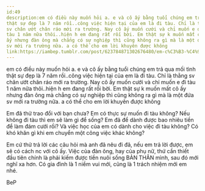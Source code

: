 ```yaml
---
id:49
description:em có điều này muốn hỏi a. e và cô ấy bằng tuổi chúng em trả qua mối tình
thật sự đẹp là 7 năm rồi..công việc hiện tại của em là đi tàu. Chỉ là thằng
sv chân ướt chân ráo mới ra trường. Nay cô ấy muốn cưới và chỉ muốn e đi
tàu 1 năm nữa thôi..hiện h em đang rất rối bời. Em thật sự k muốn mất cô
ấy nhưng đàn ông mà chẳng có sự nghiệp thì cũng không ra gì mà là một đứa
sv mới ra trường nữa. a có thể cho em lời khuyên được không
link:https://iambep.tumblr.com/post/623784871302676480/em-c%C3%B3-%C4%91i%E1%BB%81u-n%C3%A0y-mu%E1%BB%91n-h%E1%BB%8Fi-a-e-v%C3%A0-c%C3%B4-%E1%BA%A5y-b%E1%BA%B1ng-tu%E1%BB%95i
---
```


em có điều này muốn hỏi a. e và cô ấy bằng tuổi chúng em trả qua mối tình
thật sự đẹp là 7 năm rồi..công việc hiện tại của em là đi tàu. Chỉ là thằng
sv chân ướt chân ráo mới ra trường. Nay cô ấy muốn cưới và chỉ muốn e đi
tàu 1 năm nữa thôi..hiện h em đang rất rối bời. Em thật sự k muốn mất cô
ấy nhưng đàn ông mà chẳng có sự nghiệp thì cũng không ra gì mà là một đứa
sv mới ra trường nữa. a có thể cho em lời khuyên được không

Em đã thử trao đổi với bạn chưa? Em có thực sự muốn đi tàu không? Nếu không
đi tàu thì em sẽ làm gì để sống? Em đã để dành được bao nhiêu tiền để làm
đám cưới rồi? Và việc học của em có dành cho việc đi tàu không? Có khó khăn
gì khi em chuyển một công việc khác không?

Em cứ thử trả lời các câu hỏi mà anh đã nêu đi đã, nếu em trả lời được,
em sẽ có cách nc với cô ấy. Việc của đàn ông, hay của phụ nữ, thứ cần thiết
đầu tiên chính là phải kiếm được tiền nuôi sống BẢN THÂN mình, sau đó mới
nghĩ xa hơn. Có gia đình là 1 niềm vui mới, cũng là 1 trách nhiệm mới em
nhé.

BeP